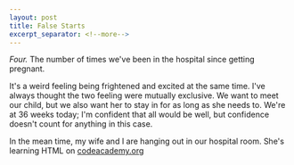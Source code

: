 ```yaml
---
layout: post
title: False Starts
excerpt_separator: <!--more-->
---
```


_Four._ The number of times we've been in the hospital since getting pregnant.

It's a weird feeling being frightened and excited at the same time. I've always thought the two feeling were mutually exclusive. We want to meet our child, but we also want her to stay in for as long as she needs to. We're at 36 weeks today; I'm confident that all would be well, but confidence doesn't count for anything in this case.
<!--more-->

In the mean time, my wife and I are hanging out in our hospital room. She's learning HTML on [codeacademy.org](http://codeacademy.org)
